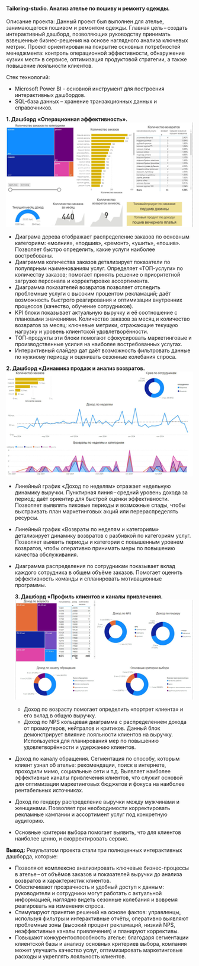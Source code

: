 #### Tailoring-studio. Анализ ателье по пошиву и ремонту одежды. 

Описание проекта:
Данный проект был выполнен для ателье, занимающегося пошивом и ремонтом одежды. Главная цель – создать интерактивный дашборд, позволяющих руководству принимать взвешенные бизнес-решения на основе наглядного анализа ключевых метрик. Проект ориентирован на покрытие основных потребностей менеджмента: контроль операционной эффективности, обнаружение «узких мест» в сервисе, оптимизация продуктовой стратегии, а также повышение лояльности клиентов.

Стек технологий:
- Microsoft Power BI - основной инструмент для построения интерактивных дашбордов.
- SQL-база данных – хранение транзакционных данных и справочников.


**1. Дашборд «Операционная эффективность».**
![](https://github.com/TODUR8/Tailoring-studio/blob/main/1.%20Дашборд%20«Операционная%20эффективность»..jpg)
- Диаграма дерева отображает распределение заказов по основным категориям: «молния», «подшив», «ремонт», «ушить», «пошив». Позволяет быстро определить, какие услуги наиболее востребованы.
- Диаграмма количества заказов детализирует показатели по популярным наименованиям услуг. Определяет «ТОП-услуги» по количеству заказов; помогает принять решение о приоритетной загрузке персонала и корректировке ассортимента.
- Диаграмма показателей возвратов позволяет отследить проблемные услуги с высоким процентом рекламаций; даёт возможность быстрого реагирования и оптимизации внутренних процессов (качество, обучение сотрудников).
- KPI блоки показывает актуальную выручку и её соотношение с плановыми значениями. Количество заказов за месяц и количество возвратов за месяц: ключевые метрики, отражающие текущую нагрузку и уровень клиентской удовлетворённости.
- ТОП-продукты эти блоки помогают сфокусировать маркетинговые и производственные усилия на наиболее востребованных услугах.
- Интерактивный слайдер дат даёт возможность фильтровать данные по нужному периоду и оценивать сезонные колебания спроса.


**2. Дашборд «Динамика продаж и анализ возвратов.**
![](https://github.com/TODUR8/Tailoring-studio/blob/main/2.%20Дашборд%20«Динамика%20продаж%20и%20анализ%20возвратов..jpg)
- Линейный график «Доход по неделям» отражает недельную динамику выручки. Пунктирная линия – средний уровень дохода за период; даёт ориентир для быстрой оценки эффективности. Позволяет выявлять пиковые периоды и возможные спады, чтобы выстраивать план маркетинговых акций или перераспределять ресурсы.
- Линейный график «Возвраты по неделям и категориям» детализирует динамику возвратов с разбивкой по категориям услуг.
Позволяет выявить периоды и категории с повышенным уровнем возвратов, чтобы оперативно принимать меры по повышению качества обслуживания.
- Диаграмма распределения по сотрудникам показывает вклад каждого сотрудника в общем объёме заказов. Помогает оценить эффективность команды и спланировать мотивационные программы.


  **3. Дашборд «Профиль клиентов и каналы привлечения.**
  ![](https://github.com/TODUR8/Tailoring-studio/blob/main/3.%20Дашборд%20«Профиль%20клиентов%20и%20каналы%20привлечения..jpg)
  - Доход по возрасту помогает определить «портрет клиента» и его вклад в общую выручку.
  - Доход по NPS кольцевая диаграмма с распределением дохода от промоутеров, нейтралов и критиков. Данный блок демонстрирует влияние лояльности клиентов на выручку.
Используется для планирования мер по повышению удовлетворённости и удержанию клиентов.
- Доход по каналу обращения. Сегментация по способу, которым клиент узнал об ателье: рекомендации, поиск в интернете, проходили мимо, социальные сети и т.д.
Выявляет наиболее эффективные каналы привлечения клиентов, что служит основой для оптимизации маркетинговых бюджетов и фокуса на наиболее рентабельных источниках.
- Доход по гендеру распределение выручки между мужчинами и женщинами. Позволяет при необходимости корректировать рекламные кампании и ассортимент услуг под конкретную аудиторию.
- Основные критерии выбора помогает выявить, что для клиентов наиболее ценно, и скорректировать сервис.


**Вывод:**
Результатом проекта стали три полноценных интерактивных дашборда, которые:
- Позволяют комплексно анализировать ключевые бизнес-процессы в ателье – от объёмов заказов и показателей выручки до анализа возвратов и характеристик клиентов.
- Обеспечивают прозрачность и удобный доступ к данным: руководители и сотрудники могут работать с актуальной информацией, наглядно видеть сезонные колебания и вовремя реагировать на изменения спроса.
- Стимулируют принятие решений на основе фактов: управленцы, используя фильтры и интерактивные отчёты, оперативно выявляют проблемные зоны (высокий процент рекламаций, низкий NPS, неэффективные каналы привлечения) и планируют коррективы.
- Повышают конкурентоспособность ателье: благодаря сегментации клиентской базы и анализу основных критериев выбора, компания может улучшить качество услуг, оптимизировать маркетинговые расходы и укреплять лояльность клиентов.
